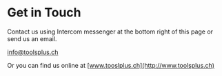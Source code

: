 # Get in Touch

Contact us using Intercom messenger at the bottom right of this page or send us 
an email.

[info@toolsplus.ch](mailto:info@toolsplus.ch)

Or you can find us online at [www.tooslplus.ch](http://www.toolsplus.ch)